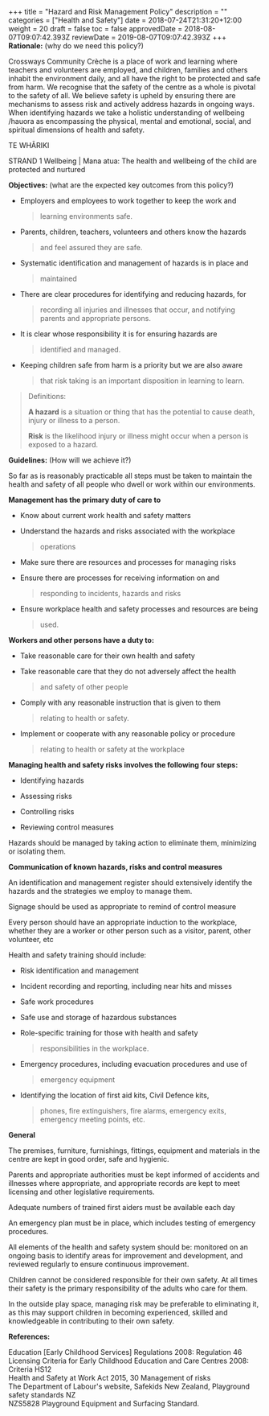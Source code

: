 +++
title = "Hazard and Risk Management Policy"
description = ""
categories = ["Health and Safety"]
date = 2018-07-24T21:31:20+12:00
weight = 20
draft = false
toc = false
approvedDate = 2018-08-07T09:07:42.393Z
reviewDate = 2019-08-07T09:07:42.393Z
+++
**Rationale:** (why do we need this policy?)

Crossways Community Crèche is a place of work and learning where
teachers and volunteers are employed, and children, families and others
inhabit the environment daily, and all have the right to be protected
and safe from harm. We recognise that the safety of the centre as a
whole is pivotal to the safety of all. We believe safety is upheld by
ensuring there are mechanisms to assess risk and actively address
hazards in ongoing ways. When identifying hazards we take a holistic
understanding of wellbeing /hauora as encompassing the physical, mental
and emotional, social, and spiritual dimensions of health and safety.

TE WHĀRIKI

STRAND 1 Wellbeing \| Mana atua: The health and wellbeing of the child
are protected and nurtured

**Objectives:** (what are the expected key outcomes from this policy?)

-   Employers and employees to work together to keep the work and
    > learning environments safe.

-   Parents, children, teachers, volunteers and others know the hazards
    > and feel assured they are safe.

-   Systematic identification and management of hazards is in place and
    > maintained

-   There are clear procedures for identifying and reducing hazards, for
    > recording all injuries and illnesses that occur, and notifying
    > parents and appropriate persons.

-   It is clear whose responsibility it is for ensuring hazards are
    > identified and managed.

-   Keeping children safe from harm is a priority but we are also aware
    > that risk taking is an important disposition in learning to learn.

> Definitions:
>
> **A hazard** is a situation or thing that has the potential to cause
> death, injury or illness to a person.
>
> **Risk** is the likelihood injury or illness might occur when a person
> is exposed to a hazard.

**Guidelines:** (How will we achieve it?)

So far as is reasonably practicable all steps must be taken to maintain
the health and safety of all people who dwell or work within our
environments.

**Management has the primary duty of care to**

-   Know about current work health and safety matters

-   Understand the hazards and risks associated with the workplace
    > operations

-   Make sure there are resources and processes for managing risks

-   Ensure there are processes for receiving information on and
    > responding to incidents, hazards and risks

-   Ensure workplace health and safety processes and resources are being
    > used.

**Workers and other persons have a duty to:**

-   Take reasonable care for their own health and safety

-   Take reasonable care that they do not adversely affect the health
    > and safety of other people

-   Comply with any reasonable instruction that is given to them
    > relating to health or safety.

-   Implement or cooperate with any reasonable policy or procedure
    > relating to health or safety at the workplace

**Managing health and safety risks involves the following four steps:**

-   Identifying hazards

-   Assessing risks

-   Controlling risks

-   Reviewing control measures

Hazards should be managed by taking action to eliminate them, minimizing
or isolating them.

**Communication of known hazards, risks and control measures**

An identification and management register should extensively identify
the hazards and the strategies we employ to manage them.

Signage should be used as appropriate to remind of control measure

Every person should have an appropriate induction to the workplace,
whether they are a worker or other person such as a visitor, parent,
other volunteer, etc

Health and safety training should include:

-   Risk identification and management

-   Incident recording and reporting, including near hits and misses

-   Safe work procedures

-   Safe use and storage of hazardous substances

-   Role-specific training for those with health and safety
    > responsibilities in the workplace.

-   Emergency procedures, including evacuation procedures and use of
    > emergency equipment

-   Identifying the location of first aid kits, Civil Defence kits,
    > phones, fire extinguishers, fire alarms, emergency exits,
    > emergency meeting points, etc.

**General**

The premises, furniture, furnishings, fittings, equipment and materials
in the centre are kept in good order, safe and hygienic.

Parents and appropriate authorities must be kept informed of accidents
and illnesses where appropriate, and appropriate records are kept to
meet licensing and other legislative requirements.

Adequate numbers of trained first aiders must be available each day

An emergency plan must be in place, which includes testing of emergency
procedures.

All elements of the health and safety system should be: monitored on an
ongoing basis to identify areas for improvement and development, and
reviewed regularly to ensure continuous improvement.

Children cannot be considered responsible for their own safety. At all
times their safety is the primary responsibility of the adults who care
for them.

In the outside play space, managing risk may be preferable to
eliminating it, as this may support children in becoming experienced,
skilled and knowledgeable in contributing to their own safety.

**References:**

Education \[Early Childhood Services\] Regulations 2008: Regulation 46\
Licensing Criteria for Early Childhood Education and Care Centres 2008:
Criteria HS12\
Health and Safety at Work Act 2015, 30 Management of risks\
The Department of Labour's website, Safekids New Zealand, Playground
safety standards NZ\
NZS5828 Playground Equipment and Surfacing Standard.
